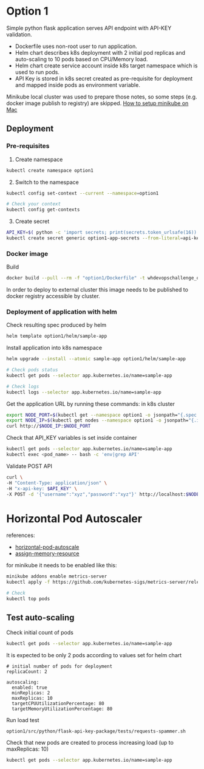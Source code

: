 # Option 1

Simple python flask application serves API endpoint with API-KEY validation.
- Dockerfile uses non-root user to run application.
- Helm chart describes k8s deployment with 2 initial pod replicas and auto-scaling to 10 pods based on CPU/Memory load.
- Helm chart create service account inside k8s target namespace which is used to run pods.
- API Key is stored in k8s secret created as pre-requisite for deployment and mapped inside pods as environment variable.

Minikube local cluster was used to prepare those notes, so some steps (e.g. docker image publish to registry) are skipped.
[How to setup minikube on Mac](https://itnext.io/goodbye-docker-desktop-hello-minikube-3649f2a1c469)

## Deployment

### Pre-requisites

1. Create namespace
```bash
kubectl create namespace option1
```
2. Switch to the namespace
```bash
kubectl config set-context --current --namespace=option1

# Check your context
kubectl config get-contexts
```

3. Create secret
```bash
API_KEY=$( python -c 'import secrets; print(secrets.token_urlsafe(16))' )
kubectl create secret generic option1-app-secrets --from-literal=api-key="$API_KEY"
```

### Docker image
Build
```bash
docker build --pull --rm -f "option1/Dockerfile" -t whdevopschallenge_option1:latest "option1"
```
In order to deploy to external cluster this image needs to be published to docker registry accessible by cluster.

### Deployment of application with helm

Check resulting spec produced by helm

```bash
helm template option1/helm/sample-app
```

Install application into k8s namespace

```bash
helm upgrade --install --atomic sample-app option1/helm/sample-app

# Check pods status
kubectl get pods --selector app.kubernetes.io/name=sample-app

# Check logs
kubectl logs --selector app.kubernetes.io/name=sample-app
```

Get the application URL by running these commands:
in k8s cluster
```bash
export NODE_PORT=$(kubectl get --namespace option1 -o jsonpath="{.spec.ports[0].nodePort}" services sample-app)
export NODE_IP=$(kubectl get nodes --namespace option1 -o jsonpath="{.items[0].status.addresses[0].address}")
curl http://$NODE_IP:$NODE_PORT
```

Check that API_KEY variables is set inside container
```bash
kubectl get pods --selector app.kubernetes.io/name=sample-app
kubectl exec <pod_name> -- bash -c 'env|grep API'
```

Validate POST API 
```bash
curl \
-H "Content-Type: application/json" \
-H "x-api-key: $API_KEY" \
-X POST -d '{"username":"xyz","password":"xyz"}' http://localhost:$NODE_PORT/json/
```


# Horizontal Pod Autoscaler
references:
- [horizontal-pod-autoscale](https://kubernetes.io/docs/tasks/run-application/horizontal-pod-autoscale/)
- [assign-memory-resource](https://kubernetes.io/docs/tasks/configure-pod-container/assign-memory-resource/)

for minikube it needs to be enabled like this:
```bash
minikube addons enable metrics-server
kubectl apply -f https://github.com/kubernetes-sigs/metrics-server/releases/download/metrics-server-helm-chart-3.6.0/components.yaml

# Check
kubectl top pods
```

## Test auto-scaling
Check initial count of pods
```bash
kubectl get pods --selector app.kubernetes.io/name=sample-app
```

It is expected to be only 2 pods according to values set for helm chart
```
# initial number of pods for deployment
replicaCount: 2 

autoscaling:
  enabled: true
  minReplicas: 2
  maxReplicas: 10
  targetCPUUtilizationPercentage: 80
  targetMemoryUtilizationPercentage: 80
```

Run load test
```bash
option1/src/python/flask-api-key-package/tests/requests-spammer.sh
```

Check that new pods are created to process increasing load (up to maxReplicas: 10)
```bash
kubectl get pods --selector app.kubernetes.io/name=sample-app
```
